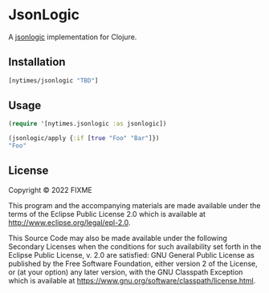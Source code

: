 # JsonLogic

A [jsonlogic][1] implementation for Clojure.

## Installation

``` clojure
[nytimes/jsonlogic "TBD"]
```

## Usage

``` clojure
(require '[nytimes.jsonlogic :as jsonlogic])

(jsonlogic/apply {:if [true "Foo" "Bar"]})
"Foo"
```

## License

Copyright © 2022 FIXME

This program and the accompanying materials are made available under the
terms of the Eclipse Public License 2.0 which is available at
http://www.eclipse.org/legal/epl-2.0.

This Source Code may also be made available under the following Secondary
Licenses when the conditions for such availability set forth in the Eclipse
Public License, v. 2.0 are satisfied: GNU General Public License as published by
the Free Software Foundation, either version 2 of the License, or (at your
option) any later version, with the GNU Classpath Exception which is available
at https://www.gnu.org/software/classpath/license.html.


[1]: https://jsonlogic.com/
